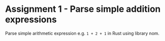 # Assignment 1 - Parse simple addition expressions
Parse simple arithmetic expression e.g. `1 + 2 + 1` in Rust using library nom.